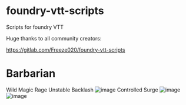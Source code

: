 # foundry-vtt-scripts
Scripts for foundry VTT

Huge thanks to all community creators:

https://gitlab.com/Freeze020/foundry-vtt-scripts




# Barbarian
Wild Magic Rage
Unstable Backlash
![image](https://user-images.githubusercontent.com/43625790/130538030-4c0e6d5e-6228-4572-96f3-4cb203d7664f.png)
Controlled Surge
![image](https://user-images.githubusercontent.com/43625790/130538097-1e528cd6-d568-4953-88af-cd6c8f9ac4f3.png)
![image](https://user-images.githubusercontent.com/43625790/130538128-8709a30f-ae91-4f13-be7a-da17d0b5a45f.png)



